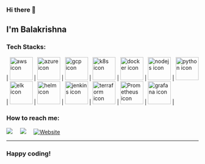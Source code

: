 ### Hi there 👋

## I'm Balakrishna

<h3>Tech Stacks:</h3>

| <img src="https://raw.githubusercontent.com/balakrishna222111/balakrishna/main/assets/aws.png" width=60 alt="aws icon"> | <img src="https://raw.githubusercontent.com/balakrishna222111/balakrishna/main/assets/azure.png" width=60 alt="azure icon"> | <img src="https://raw.githubusercontent.com/balakrishna222111/balakrishna/main/assets/gcp.png" width=60 alt="gcp icon"> | <img src="https://raw.githubusercontent.com/balakrishna222111/balakrishna/main/assets/k8s.png" width=60 alt="k8s icon"> | <img src="https://raw.githubusercontent.com/balakrishna222111/balakrishna/main/assets/docker.png" width=60 alt="docker icon"> | <img src="https://raw.githubusercontent.com/balakrishna222111/balakrishna/main/assets/nodejs.png" width=60 alt="nodejs icon"> | <img src="https://raw.githubusercontent.com/balakrishna222111/balakrishna/main/assets/python.png" width=60 alt="python icon"> | <img src="https://raw.githubusercontent.com/balakrishna222111/balakrishna/main/assets/elk.png" width=60 alt="elk icon"> | <img src="https://raw.githubusercontent.com/balakrishna222111/balakrishna/main/assets/helm.png" width=60 alt="helm icon"> | <img src="https://raw.githubusercontent.com/balakrishna222111/balakrishna/main/assets/jenkins.png" width=60 alt="jenkins icon"> | <img src="https://raw.githubusercontent.com/balakrishna222111/balakrishna/main/assets/terraform.png" width=60 alt="terraform icon"> | <img src="https://raw.githubusercontent.com/balakrishna222111/balakrishna/main/assets/Prometheus.png" width=60 alt="Prometheus icon"> | <img src="https://raw.githubusercontent.com/balakrishna222111/balakrishna/main/assets/Grafana.png" width=60 alt="grafana icon"> |



<h3>How to reach me:</h3>

<a href="https://www.linkedin.com/in/balakrishna-teeda-b85b3492/" target="_blank"><img src="https://img.shields.io/badge/linkedin-%230077B5.svg?&style=for-the-badge&logo=linkedin&logoColor=white" /></a>&nbsp;&nbsp;&nbsp;&nbsp;
<a href="mailto:balakrishna222111@gmail.com?" target="_blank"><img src="https://img.shields.io/badge/gmail-%23D14836.svg?&style=for-the-badge&logo=gmail&logoColor=white" /></a>&nbsp;&nbsp;&nbsp;&nbsp;
<a href="https://balakrishna.dev" target="_blank"><img src="https://img.shields.io/badge/Website-%231ED760.svg?&style=for-the-badge&logo=Website&logoColor=white" alt="Website"></a>
<hr>

### Happy coding!

